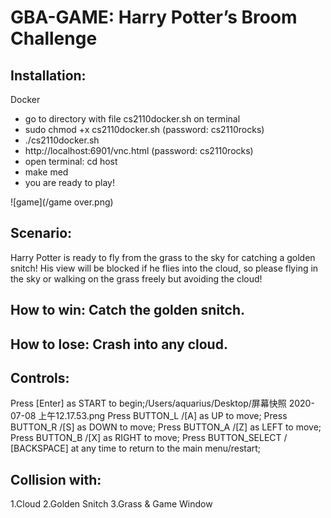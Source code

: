 # GBA-GAME: Harry Potter’s Broom Challenge

## Installation:

Docker
- go to directory with file cs2110docker.sh on terminal
- sudo chmod +x cs2110docker.sh (password: cs2110rocks)
- ./cs2110docker.sh
- http://localhost:6901/vnc.html (password: cs2110rocks)
- open terminal: cd host
- make med
- you are ready to play!

![game](/game over.png)

## Scenario:
Harry Potter is ready to fly from the grass to the sky for catching a golden snitch! His view will be blocked if he flies into the cloud, so please flying in the sky or walking on the grass freely but avoiding the cloud!

## How to win: Catch the golden snitch.

## How to lose: Crash into any cloud.

## Controls:
Press [Enter] as START to begin;/Users/aquarius/Desktop/屏幕快照 2020-07-08 上午12.17.53.png
Press BUTTON_L /[A] as UP to move;
Press BUTTON_R /[S] as DOWN to move;
Press BUTTON_A /[Z] as LEFT to move;
Press BUTTON_B /[X] as RIGHT to move;
Press BUTTON_SELECT / [BACKSPACE] at any time to return to the main menu/restart;

## Collision with:
1.Cloud
2.Golden Snitch
3.Grass & Game Window

